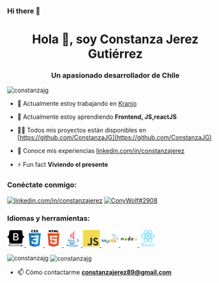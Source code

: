 ### Hi there 👋

<!--
**ConstanzaJerez/ConstanzaJerez** is a ✨ _special_ ✨ repository because its `README.md` (this file) appears on your GitHub profile.

Here are some ideas to get you started:

- 🔭 I’m currently working on ...
- 🌱 I’m currently learning ...
- 👯 I’m looking to collaborate on ...
- 🤔 I’m looking for help with ...
- 💬 Ask me about ...
- 📫 How to reach me: ...
- 😄 Pronouns: ...
- ⚡ Fun fact: ...
-->
<h1 align="center">Hola 👋, soy Constanza Jerez Gutiérrez</h1>
<h3 align="center">Un apasionado desarrollador de Chile</h3>

<p align="izquierda"> <img src="https://komarev.com/ghpvc/?username=constanzajg&label=Profile%20views&color=0e75b6&style=flat" alt="constanzajg" /> </p>

- 🔭 Actualmente estoy trabajando en [Kranio](https://www.kranio.io/)

- 🌱 Actualmente estoy aprendiendo **Frontend, JS,reactJS**

- 👨‍💻 Todos mis proyectos están disponibles en [https://github.com/ConstanzaJG](https://github.com/ConstanzaJG)

- 📄 Conoce mis experiencias [linkedin.com/in/constanzajerez](linkedin.com/in/constanzajerez)

- ⚡ Fun fact **Viviendo el presente**

<h3 align="left">Conéctate conmigo:</h3>
<p align="izquierda">
<a href="https://linkedin.com/in/linkedin.com/in/constanzajerez" target="blank"><img align="center" src="https://raw.githubusercontent.com/rahuldkjain/github-profile-readme-generator/master/src/images/icons/Social/linked-in-alt.svg" alt="linkedin.com/in/constanzajerez" height="30" ancho="40" /></a>
<a href="https://discord.gg/ConyWolf#2908" target="blank"><img align="center" src="https://raw.githubusercontent.com/rahuldkjain/github-profile-readme-generator/master/src/images/icons/Social/discord.svg" alt="ConyWolf#2908" height="30" width="40" /></a>
</p>

<h3 align="left">Idiomas y herramientas:</h3>
<p align="izquierda"> <a href="https://getbootstrap.com" target="_blank" rel="noreferrer"> <img src="https://raw.githubusercontent.com/devicons/devicon/master/icons/bootstrap/bootstrap-plain-wordmark.svg" alt="bootstrap" width="40" height="40"/> </a> <a href="https://www.w3schools.com/css/" target="_blank" rel="noreferrer"> <img src="https://raw.githubusercontent.com/devicons/devicon/master/icons/css3/css3-original-wordmark.svg" alt="css3" width="40" height="40"/> </a> <a href="https://www.w3.org/html/" target="_blank" rel="noreferrer"> <img src="https://raw.githubusercontent.com/devicons/devicon/master/icons/html5/html5-original-wordmark.svg" alt="html5" width="40" height="40"/> </a> <a href="https://www.java.com" target="_blank" rel="noreferrer"> <img src="https://raw.githubusercontent.com/devicons/devicon/master/icons/java/java-original.svg" alt="java" width="40" height="40"/> </a> <a href="https://developer.mozilla.org/en-US/docs/Web/JavaScript" target="_blank" rel="noreferrer"> <img src="https://raw.githubusercontent.com/devicons/devicon/master/icons/javascript/javascript-original.svg" alt="javascript" width="40" height="40"/> </a> <a href="https://www.mysql.com/" target="_blank" rel="noreferrer"> <img src="https://raw.githubusercontent.com/devicons/devicon/master/icons/mysql/mysql-original-wordmark.svg" alt="mysql" width="40" height="40"/> </a> <a href="https://nodejs.org" target="_blank" rel="noreferrer"> <img src="https://raw.githubusercontent.com/devicons/devicon/master/icons/nodejs/nodejs-original-wordmark.svg" alt="nodejs" width="40" height="40"/> </a> <a href="https://reactjs.org/" target="_blank" rel="noreferrer"> <img src="https://raw.githubusercontent.com/devicons/devicon/master/icons/react/react-original-wordmark.svg" alt="react" width="40" height="40"/> </a> </p>

<p><img align="left" src="https://github-readme-stats.vercel.app/api/top-langs?username=constanzajg&show_icons=true&locale=en&layout=compact" alt="constanzajg" /></p>

<p>&nbsp;<img align="center" src="https://github-readme-stats.vercel.app/api?username=constanzajg&show_icons=true&locale=en" alt="constanzajg" /></p>

- 📫 Cómo contactarme **constanzajerez89@gmail.com**

